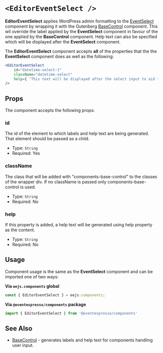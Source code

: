 

# `<EditorEventSelect />`

**EditorEventSelect** applies WordPress admin formatting to the [EventSelect](event-select.md) component by wrapping it with the Gutenberg [BaseControl](https://github.com/WordPress/gutenberg/tree/master/components/base-control) component. This wil override the label applied by the **EventSelect** component in favour of the one applied by the **BaseControl** component. Help text can also be specified which will be displayed after the **EventSelect** component.

The **EditorEventSelect** component accepts **all** of the properties that the the **EventSelect** component does as well as the following:

```jsx
<EditorEventSelect
    id="datetime-select-1" 
    className="datetime-select"
    help={ 'This text will be displayed after the select input to aid the user in understanding its purpose or effect.' }
/>
```


## Props

The component accepts the following props:

### id

The id of the element to which labels and help text are being generated. That element should be passed as a child.

- Type: `String`
- Required: Yes

### className

The class that will be added with "components-base-control" to the classes of the wrapper div.
If no className is passed only components-base-control is used.

- Type: `String`
- Required: No

### help

If this property is added, a help text will be generated using help property as the content.

- Type: `String`
- Required: No


## Usage

Component usage is the same as the **EventSelect** component and can be imported one of two ways:

**Via `eejs.components` global**

```js
const { EditorEventSelect } = eejs.components;
```

**Via `@eventespresso/components` package**

```js
import { EditorEventSelect } from '@eventespresso/components'
```


## See Also

- [BaseControl](https://github.com/WordPress/gutenberg/tree/master/components/base-control) - generates labels and help text for components handling user input.
